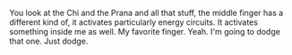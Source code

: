  You look at the Chi and the Prana and all that stuff, the middle finger has a different kind of, it activates particularly energy circuits. It activates something inside me as well. My favorite finger. Yeah. I'm going to dodge that one. Just dodge.